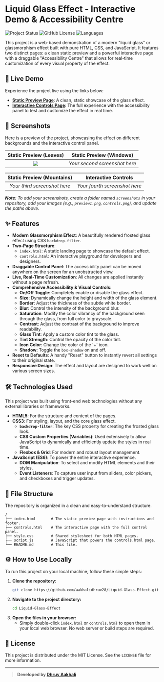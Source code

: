 # Liquid Glass Effect - Interactive Demo & Accessibility Centre

![Project Status](https://img.shields.io/badge/status-complete-green) ![GitHub License](https://img.shields.io/badge/license-MIT-blue) ![Languages](https://img.shields.io/badge/made%20with-HTML%2C%20CSS%2C%20JS-brightgreen)

This project is a web-based demonstration of a modern "liquid glass" or glassmorphism effect built with pure HTML, CSS, and JavaScript. It features two distinct pages: a clean static preview and a powerful interactive page with a draggable "Accessibility Centre" that allows for real-time customization of every visual property of the effect.

## 🚀 Live Demo

Experience the project live using the links below:

*   **[Static Preview Page](https://aakhalidhruv28.github.io/Liquid-Glass-Effect/index.html)**: A clean, static showcase of the glass effect.
*   **[Interactive Controls Page](https://aakhalidhruv28.github.io/Liquid-Glass-Effect/controls.html)**: The full experience with the accessibility panel to test and customize the effect in real time.

## 📸 Screenshots

Here is a preview of the project, showcasing the effect on different backgrounds and the interactive control panel.

| Static Preview (Leaves) | Static Preview (Windows) |
| :---: | :---: |
| <img src="./leaves_screenshot.png"> | *Your second screenshot here* |

| Static Preview (Mountains) | Interactive Controls |
| :---: | :---: |
| *Your third screenshot here* | *Your fourth screenshot here* |

***Note:*** *To add your screenshots, create a folder named `screenshots` in your repository, add your images (e.g., `preview1.png`, `controls.png`), and update the paths above.*

## ✨ Features

*   **Modern Glassmorphism Effect**: A beautifully rendered frosted glass effect using CSS `backdrop-filter`.
*   **Two-Page Structure**:
    *   `index.html`: A static landing page to showcase the default effect.
    *   `controls.html`: An interactive playground for developers and designers.
*   **Draggable Control Panel**: The accessibility panel can be moved anywhere on the screen for an unobstructed view.
*   **Live, Real-Time Customization**: All changes are applied instantly without a page refresh.
*   **Comprehensive Accessibility & Visual Controls**:
    *   **On/Off Toggle**: Completely enable or disable the glass effect.
    *   **Size**: Dynamically change the height and width of the glass element.
    *   **Border**: Adjust the thickness of the subtle white border.
    *   **Blur**: Control the intensity of the background blur.
    *   **Saturation**: Modify the color vibrancy of the background seen through the glass, from full color to grayscale.
    *   **Contrast**: Adjust the contrast of the background to improve readability.
    *   **Glass Tint**: Apply a custom color tint to the glass.
    *   **Tint Strength**: Control the opacity of the color tint.
    *   **Icon Color**: Change the color of the '+' icon.
    *   **Shadow**: Toggle the `box-shadow` on and off.
*   **Reset to Defaults**: A handy "Reset" button to instantly revert all settings to their original state.
*   **Responsive Design**: The effect and layout are designed to work well on various screen sizes.

## 🛠️ Technologies Used

This project was built using front-end web technologies without any external libraries or frameworks.

*   **HTML5**: For the structure and content of the pages.
*   **CSS3**: For styling, layout, and the core glass effect.
    *   **`backdrop-filter`**: The key CSS property for creating the frosted glass look.
    *   **CSS Custom Properties (Variables)**: Used extensively to allow JavaScript to dynamically and efficiently update the styles in real time.
    *   **Flexbox & Grid**: For modern and robust layout management.
*   **JavaScript (ES6)**: To power the entire interactive experience.
    *   **DOM Manipulation**: To select and modify HTML elements and their styles.
    *   **Event Listeners**: To capture user input from sliders, color pickers, and checkboxes and trigger updates.

## 📁 File Structure

The repository is organized in a clean and easy-to-understand structure.

```
/
├── index.html       # The static preview page with instructions and footer.
├── controls.html    # The interactive page with the full control panel.
├── style.css        # Shared stylesheet for both HTML pages.
├── script.js        # JavaScript that powers the controls.html page.
└── README.md        # This file.
```

## ⚙️ How to Use Locally

To run this project on your local machine, follow these simple steps:

1.  **Clone the repository:**
    ```sh
    git clone https://github.com/aakhalidhruv28/Liquid-Glass-Effect.git
    ```
2.  **Navigate to the project directory:**
    ```sh
    cd Liquid-Glass-Effect
    ```
3.  **Open the files in your browser:**
    *   Simply double-click `index.html` or `controls.html` to open them in your local web browser. No web server or build steps are required.

## 📄 License

This project is distributed under the MIT License. See the `LICENSE` file for more information.

---

> **Developed by [Dhruv Aakhali](https://github.com/aakhalidhruv28/)**
